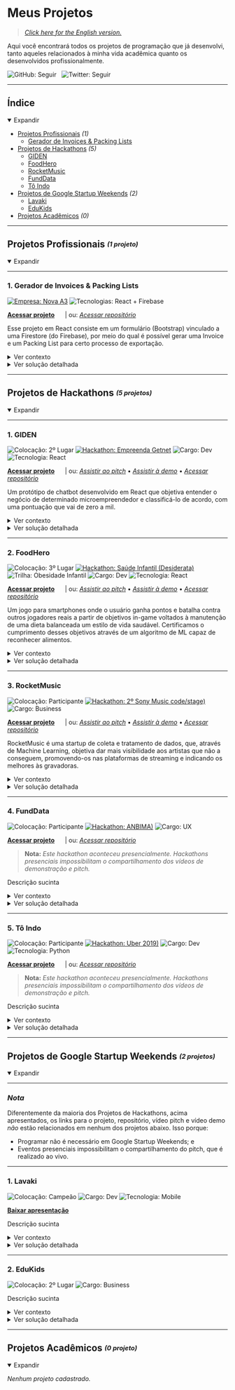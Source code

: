 # Meus Projetos

> [_Click here for the English version._](https://github.com/santosmarco/projects)

Aqui você encontrará todos os projetos de programação que já desenvolvi, tanto aqueles relacionados à minha vida acadêmica quanto os desenvolvidos profissionalmente.

![GitHub: Seguir](https://img.shields.io/github/followers/santosmarco?label=Seguir&style=social)&nbsp;&nbsp;&nbsp;![Twitter: Seguir](https://img.shields.io/twitter/follow/santosmarco_?label=Seguir&style=social)

---

## Índice

<details open>
<summary>Expandir</summary>

- [Projetos Profissionais](#projetos-profissionais-1-projeto) _(1)_
  - [Gerador de Invoices & Packing Lists](#1-gerador-de-invoices--packing-lists)
- [Projetos de Hackathons](#projetos-de-hackathons-5-projetos) _(5)_
  - [GIDEN](#1-giden)
  - [FoodHero](#2-foodhero)
  - [RocketMusic](#3-rocketmusic)
  - [FundData](#4-funddata)
  - [Tô Indo](#5-tô-indo)
- [Projetos de Google Startup Weekends](#projetos-de-google-startup-weekends-0-projeto) _(2)_
  - [Lavaki](#1-lavaki)
  - [EduKids](#2-edukids)
- [Projetos Acadêmicos](#projetos-academicos-0-projeto) _(0)_

</details>

---

## Projetos Profissionais <sub><sup>_(1 projeto)_</sup></sub>

<details open>
    <summary>Expandir</summary>

---

### 1. Gerador de Invoices & Packing Lists

[![Empresa: Nova A3](https://img.shields.io/badge/Empresa-Nova%20A3-informational)](https://www.novaa3.com.br) ![Tecnologias: React + Firebase](https://img.shields.io/badge/Tecnologias-React%20+%20Firebase-blueviolet)

**[Acessar projeto](https://na3-comex-invpl.web.app)**&nbsp;&nbsp;&nbsp;&nbsp;&nbsp;&nbsp;| ou: _[Acessar repositório](https://github.com/santosmarco/na3-comex-invpl)_

Esse projeto em React consiste em um formulário (Bootstrap) vinculado a uma Firestore (do Firebase),
por meio do qual é possível gerar uma Invoice e um Packing List para certo processo de exportação.

<details>
       <summary>Ver contexto</summary>

**Contexto:** A Nova A3 precisava de uma solução moderna que acelerasse os processos de emissão de Invoices e Packing Lists para seus processos de exportação, visto que esses procedimentos eram feitos de forma manual através de arquivos Excel.

</details>

<details>
    <summary>Ver solução detalhada</summary>

**Solução:** Desenvolvi essa plataforma para, além de facilitar a emissão desses documentos, também torna-los esteticamente mais atraentes. E foi um sucesso!

</details>

</details>

---

## Projetos de Hackathons <sub><sup>_(5 projetos)_</sup></sub>

<details open>
    <summary>Expandir</summary>

---

### 1. GIDEN

![Colocação: 2º Lugar](https://img.shields.io/badge/Coloca%C3%A7%C3%A3o-2%C2%BA-success) [![Hackathon: Empreenda Getnet](https://img.shields.io/badge/Hackathon-Empreenda%20Getnet-informational)](https://www.hackathongetnet.com.br/) ![Cargo: Dev](https://img.shields.io/badge/Cargo-Dev-blueviolet) ![Tecnologia: React](https://img.shields.io/badge/Tecnologia-React-blueviolet)

**[Acessar projeto](https://getnet-giden.web.app/)**&nbsp;&nbsp;&nbsp;&nbsp;&nbsp;&nbsp;| ou: _[Assistir ao pitch](https://www.youtube.com/watch?v=jdDH_98dt8A&feature=youtu.be)_ • _[Assistir à demo](https://www.youtube.com/watch?v=KtqKoDpqo58&feature=youtu.be)_ • _[Acessar repositório](https://github.com/Hacka-GIDEN)_

Um protótipo de chatbot desenvolvido em React que objetiva entender o negócio de determinado microempreendedor e classificá-lo de acordo, com uma pontuação que vai de zero a mil.

<details>
<summary>Ver contexto</summary>

**Contexto:** O desafio do hacka era desenvolver uma maneira de, por meio de serviços financeiros, mudar a realidade e potencializar a receita das pequenas e médias empresas no Brasil.

</details>

<details>
<summary>Ver solução detalhada</summary>

**Solução:** Ao lado de pessoas incríveis, desenvolvi uma plataforma de chatbot que conversa naturalmente com o usuário. Através de perguntas simples e focadas, um algoritmo de Machine Learning é capaz de traçar o perfil dessa pessoa e pontuá-la de acordo. Enviamos esse score às instituições credoras e também aconselhamos determinados cursos de gestão e empreendorismo ao usuário, de acordo com seu desempenho na conversa.

</details>

---

### 2. FoodHero

![Colocação: 3º Lugar](https://img.shields.io/badge/Coloca%C3%A7%C3%A3o-3%C2%BA-success) [![Hackathon: Saúde Infantil (Desiderata)](<https://img.shields.io/badge/Hackathon-Sa%C3%BAde%20Infantil%20(Desiderata)-informational>)](https://www.hackathonsaudeinfantil.com.br/) ![Trilha: Obesidade Infantil](https://img.shields.io/badge/Trilha-Obesidade%20Infantil-informational) ![Cargo: Dev](https://img.shields.io/badge/Cargo-Dev-blueviolet) ![Tecnologia: React](https://img.shields.io/badge/Tecnologia-React-blueviolet)

**[Acessar projeto](https://hacka-foodhero.web.app/)**&nbsp;&nbsp;&nbsp;&nbsp;&nbsp;&nbsp;| ou: _[Assistir ao pitch](https://youtu.be/VuYAycbOKw8)_ • _[Assistir à demo](https://youtu.be/JyqimGBeSss)_ • _[Acessar repositório](https://github.com/santosmarco/hacka-foodhero)_

Um jogo para smartphones onde o usuário ganha pontos e batalha contra outros jogadores reais a partir de objetivos in-game voltados à manutenção de uma dieta balanceada um estilo de vida saudável. Certificamos o cumprimento desses objetivos através de um algoritmo de ML capaz de reconhecer alimentos.

<details>
<summary>Ver contexto</summary>

**Contexto:** O desafio do hacka era desenvolver uma solução para tornar mais eficiente a coleta e o tratamento de informações que influenciem a obesidade infantil, como marcadores de consumo alimentar, dados antropométricos etc.

</details>

<details>
<summary>Ver solução detalhada</summary>

**Solução:** Entendemos que a ineficiência na coleta e no tratamentos desses tipos de dado se dá principalmente porque as crianças não tem ideia de como contribuir e os pais não tem vontade/tempo. Assim, desenvolvemos um jogo voltado ao público infanto-juvenil através do qual seus jogadores transmitem essas informações natural e imperceptivalmente aos órgãos interessados, sem atritos.

</details>

---

### 3. RocketMusic

![Colocação: Participante](https://img.shields.io/badge/Coloca%C3%A7%C3%A3o-Participante-green) [![Hackathon: 2º Sony Music code/stage)](https://img.shields.io/badge/Hackathon-2%C2%BA%20Sony%20Music%20code/stage-informational)](https://www.codestage.com.br/) ![Cargo: Business](https://img.shields.io/badge/Cargo-Business-9cf)

**[Acessar projeto](https://sony-rocketmusic.web.app/)**&nbsp;&nbsp;&nbsp;&nbsp;&nbsp;&nbsp;| ou: _[Assistir ao pitch](https://youtu.be/YZe5zA4CQtA)_ • _[Assistir à demo](https://youtu.be/NA7MJ1UxRnA)_ • _[Acessar repositório](https://github.com/rocketmusic)_

RocketMusic é uma startup de coleta e tratamento de dados, que, através de Machine Learning, objetiva dar mais visibilidade aos artistas que não a conseguem, promovendo-os nas plataformas de streaming e indicando os melhores às gravadoras.

<details>
<summary>Ver contexto</summary>

**Contexto:** O desafio do hacka era melhorar a experiência de consumo e impulsionar o mercado da música, através de uma solução que contivesse Inteligência Artifical e Machine Learning.

</details>

<details>
<summary>Ver solução detalhada</summary>

**Solução:** Desenvolvemos uma ideia de um plugin para plataformas de streaming (Spotify, por exemplo) que, através de IA e Machine Learning, injeta, de forma esporádica e inteligente, músicas de artistas novatos nas playlists dos usuários.  
Dependendo da interação do usuário com aquela música, entendemos se ele a curtiu ou não. Pulou logo nos primeiros segundos? Não curtiu. Ficou até o final? Curtiu!
Os artistas que receberem mais likes terão suas músicas apresentadas mais vezes para aquele e outros usuários. Assim, os artistas crescem organicamente.

</details>

---

### 4. FundData

![Colocação: Participante](https://img.shields.io/badge/Coloca%C3%A7%C3%A3o-Participante-green) [![Hackathon: ANBIMA)](https://img.shields.io/badge/Hackathon-ANBIMA-informational)](https://hackathon.anbima.com.br/) ![Cargo: UX](https://img.shields.io/badge/Cargo-UX-ff69b4)

**[Acessar projeto](https://na3-comex-invpl.web.app)**&nbsp;&nbsp;&nbsp;&nbsp;&nbsp;&nbsp;| ou: _[Acessar repositório](https://github.com/julioc98/anbima)_

> **Nota:** _Este hackathon aconteceu presencialmente. Hackathons presenciais impossibilitam o compartilhamento dos vídeos de demonstração e pitch._

Descrição sucinta

<details>
<summary>Ver contexto</summary>

**Contexto:** Contexto do hacka (desafio)

</details>

<details>
<summary>Ver solução detalhada</summary>

**Solução:** Detalhamento da solução

</details>

---

### 5. Tô Indo

![Colocação: Participante](https://img.shields.io/badge/Coloca%C3%A7%C3%A3o-Participante-green) [![Hackathon: Uber 2019)](https://img.shields.io/badge/Hackathon-Uber%202019-informational)](https://www.uber.com/br/pt-br/u/uberhack/) ![Cargo: Dev](https://img.shields.io/badge/Cargo-Dev-blueviolet) ![Tecnologia: Python](https://img.shields.io/badge/Tecnologia-Python-blueviolet)

**[Acessar projeto](https://na3-comex-invpl.web.app)**&nbsp;&nbsp;&nbsp;&nbsp;&nbsp;&nbsp;| ou: _[Acessar repositório](https://github.com/esterribeiro/uberhack)_

> **Nota:** _Este hackathon aconteceu presencialmente. Hackathons presenciais impossibilitam o compartilhamento dos vídeos de demonstração e pitch._

Descrição sucinta

<details>
<summary>Ver contexto</summary>

**Contexto:** Contexto do hacka (desafio)

</details>

<details>
<summary>Ver solução detalhada</summary>

**Solução:** Detalhamento da solução

</details>

</details>

---

## Projetos de Google Startup Weekends <sub><sup>_(2 projetos)_</sup></sub>

<details open>
    <summary>Expandir</summary>

---

### _Nota_

Diferentemente da maioria dos Projetos de Hackathons, acima apresentados, os links para o projeto, repositório, vídeo pitch e vídeo demo _não_ estão relacionados em nenhum dos projetos abaixo. Isso porque:

- Programar não é necessário em Google Startup Weekends; e
- Eventos presenciais impossibilitam o compartilhamento do pitch, que é realizado ao vivo.

---

### 1. Lavaki

![Colocação: Campeão](https://img.shields.io/badge/Coloca%C3%A7%C3%A3o-%E2%98%85%20Campe%C3%A3o-success) ![Cargo: Dev](https://img.shields.io/badge/Cargo-Dev-blueviolet) ![Tecnologia: Mobile](https://img.shields.io/badge/Tecnologia-Mobile-blueviolet)

**[Baixar apresentação](https://www.pdfhost.net/index.php?Action=DownloadFile&id=3893ef798be1a47207957eb65571a717)**

Descrição sucinta

<details>
<summary>Ver contexto</summary>

**Contexto:** Contexto do hacka (desafio)

</details>

<details>
<summary>Ver solução detalhada</summary>

**Solução:** Detalhamento da solução

</details>

---

### 2. EduKids

![Colocação: 2º Lugar](https://img.shields.io/badge/Coloca%C3%A7%C3%A3o-2%C2%BA-success) ![Cargo: Business](https://img.shields.io/badge/Cargo-Business-9cf)

Descrição sucinta

<details>
<summary>Ver contexto</summary>

**Contexto:** Contexto do hacka (desafio)

</details>

<details>
<summary>Ver solução detalhada</summary>

**Solução:** Detalhamento da solução

</details>

</details>

---

## Projetos Acadêmicos <sub><sup>_(0 projeto)_</sup></sub>

<details open>
    <summary>Expandir</summary>

_Nenhum projeto cadastrado._

</details>

